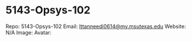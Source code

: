 # 5143-Opsys-102
Repo: 5143-Opsys-102
Email: lttanneedi0614@my.msutexas.edu
Website: N/A
Image:
Avatar:
